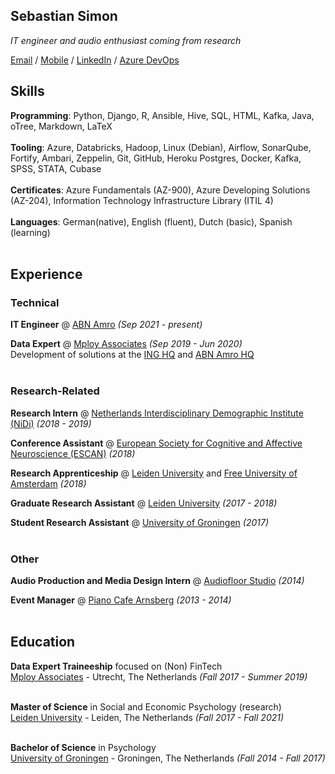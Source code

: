 ## **Sebastian Simon**

_IT engineer and audio enthusiast coming from research_ <br>

[Email](mailto:crownless_empire@icloud.com) / [Mobile](tel:0031623724973) / [LinkedIn](https://www.linkedin.com/in/sebastians-url/) / [Azure DevOps](https://dev.azure.com/sebastian-simon/) 
<br>

## **Skills**

**Programming**: Python, Django, R, Ansible, Hive, SQL, HTML, Kafka, Java, oTree, Markdown, LaTeX <br><br>
**Tooling**: Azure, Databricks, Hadoop, Linux (Debian), Airflow, SonarQube, Fortify, Ambari, Zeppelin, Git, GitHub, Heroku Postgres, Docker, Kafka, SPSS, STATA, Cubase <br><br>
**Certificates**: Azure Fundamentals (AZ-900), Azure Developing Solutions (AZ-204), Information Technology Infrastructure Library (ITIL 4) <br><br>
**Languages**: German(native), English (fluent), Dutch (basic), Spanish (learning) 
<br><br>

## **Experience**

### Technical

**IT Engineer** @ [ABN Amro](https://www.abnamro.nl/en/personal/index.html) _(Sep 2021 - present)_
<br>

**Data Expert** @ [Mploy Associates](https://www.mployassociates.com) _(Sep 2019 - Jun 2020)_ <br>
Development of solutions at the [ING HQ](https://www.ing.nl/particulier/english/index.html) and [ABN Amro HQ](https://www.abnamro.nl/en/personal/index.html)
<br><br>
    
### Research-Related

**Research Intern** @ [Netherlands Interdisciplinary Demographic Institute (NiDi)](https://www.knaw.nl/en/institutes/nidi) _(2018 - 2019)_ 
<br>

**Conference Assistant** @ [European Society for Cognitive and Affective Neuroscience (ESCAN)](https://escaneurosci.eu) _(2018)_ 
<br>

**Research Apprenticeship** @ [Leiden University](https://www.universiteitleiden.nl/en/) and [Free University of Amsterdam](https://vu.nl/en) _(2018)_ 
<br>

**Graduate Research Assistant** @ [Leiden University](https://www.universiteitleiden.nl/en/) _(2017 - 2018)_ 
<br>

**Student Research Assistant** @ [University of Groningen](https://www.rug.nl) _(2017)_ 
<br><br>

### Other

**Audio Production and Media Design Intern** @ [Audiofloor Studio](https://audiofloor.de) _(2014)_ 
<br>

**Event Manager** @ [Piano Cafe Arnsberg](http://www.wogibts.com/kunden/deutschland/nordrhein-westfalen/hochsauerlandkreis/arnsberg/piano_cafe_cocktails_portugiesische_spezialitaeten/index.php?id=3748) _(2013 - 2014)_ 
<br><br>

## **Education**

**Data Expert Traineeship** focused on (Non) FinTech<br>
[Mploy Associates](https://www.mployassociates.com) - Utrecht, The Netherlands _(Fall 2017 - Summer 2019)_ <br><br>

**Master of Science** in Social and Economic Psychology (research) <br>
[Leiden University](https://www.universiteitleiden.nl/en/) - Leiden, The Netherlands _(Fall 2017 - Fall 2021)_ <br><br>

**Bachelor of Science** in Psychology<br>
[University of Groningen](https://www.rug.nl) - Groningen, The Netherlands _(Fall 2014 - Fall 2017)_ <br><br>